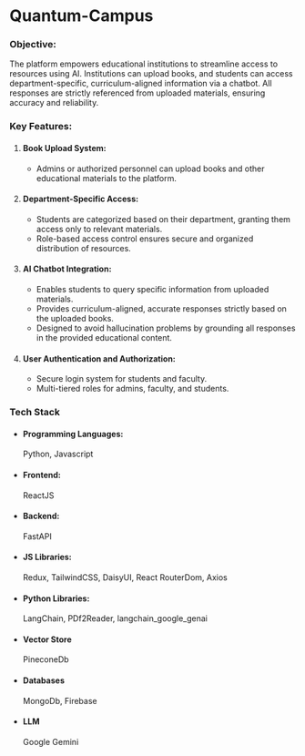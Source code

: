 <h1>
 Quantum-Campus
</h1>
<h3>
  Objective:
</h3>
The platform empowers educational institutions to streamline access to resources using AI. Institutions can upload books, and students can access department-specific, curriculum-aligned information via a chatbot. All responses are strictly referenced from uploaded materials, ensuring accuracy and reliability.
<h3>
  Key Features:
</h3>
<ol>
  <li>
    <h4>Book Upload System:</h4>
    <ul>
      <li>Admins or authorized personnel can upload books and other educational materials to the platform.</li>
    </ul>
  </li>
  <li>
    <h4>Department-Specific Access:</h4>
    <ul>
      <li>Students are categorized based on their department, granting them access only to relevant materials.</li>
       <li>Role-based access control ensures secure and organized distribution of resources.</li>
    </ul>
  </li>
  <li>
    <h4>AI Chatbot Integration:</h4>
    <ul>
      <li>Enables students to query specific information from uploaded materials.</li>
      <li>Provides curriculum-aligned, accurate responses strictly based on the uploaded books.</li>
      <li>Designed to avoid hallucination problems by grounding all responses in the provided educational content.</li>
    </ul>
  </li>
  <li>
    <h4>User Authentication and Authorization:</h4>
    <ul>
      <li>Secure login system for students and faculty.</li>
      <li>Multi-tiered roles for admins, faculty, and students.</li>
    </ul>
  </li>
</ol>
<h3>
  Tech Stack
</h3>
<ul>
  <li><h4>Programming Languages:</h4>
   Python, Javascript
  </li>
  <li><h4>Frontend:</h4>
  ReactJS
  </li>
  <li><h4>Backend:</h4>
   FastAPI
  </li>
  <li><h4>JS Libraries:</h4>
    Redux, TailwindCSS, DaisyUI, React RouterDom, Axios
  </li>
  <li><h4>Python Libraries:</h4>
    LangChain, PDf2Reader, langchain_google_genai
  </li>
  <li><h4>Vector Store</h4>
   PineconeDb
  </li>
  <li><h4>Databases</h4>
   MongoDb, Firebase
  </li>
  <li><h4>LLM</h4>
   Google Gemini
  </li>
  
</ul>
